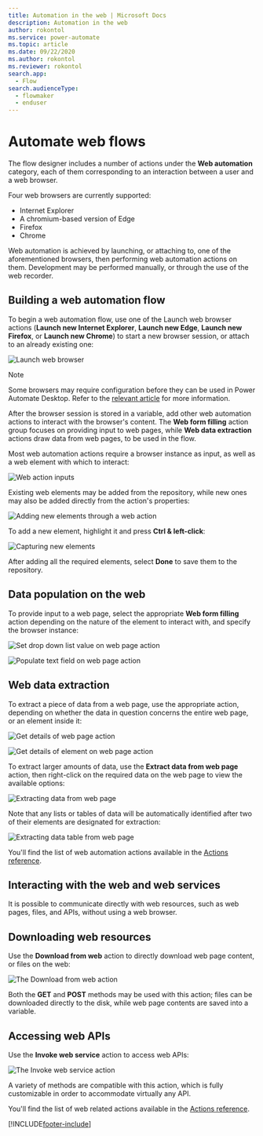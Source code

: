 ```yaml
---
title: Automation in the web | Microsoft Docs
description: Automation in the web
author: rokontol
ms.service: power-automate
ms.topic: article
ms.date: 09/22/2020
ms.author: rokontol
ms.reviewer: rokontol
search.app: 
  - Flow
search.audienceType: 
  - flowmaker
  - enduser
---
```


# Automate web flows



The flow designer includes a number of actions under the **Web automation** category, each of them corresponding to an interaction between a user and a web browser.

Four web browsers are currently supported:

* Internet Explorer
* A chromium-based version of Edge
* Firefox
* Chrome

Web automation is achieved by launching, or attaching to, one of the aforementioned browsers, then performing web automation actions on them. Development may be performed manually, or through the use of the web recorder.

## Building a web automation flow

To begin a web automation flow, use one of the Launch web browser actions (**Launch new Internet Explorer**, **Launch new Edge**, **Launch new Firefox**, or **Launch new Chrome**) to start a new browser session, or attach to an already existing one:

![Launch web browser](.\media\web-automation\launch-web-browser-action.png)

> [!NOTE]
> Some browsers may require configuration before they can be used in Power Automate Desktop. Refer to the [relevant article](using-browsers.md) for more information.

After the browser session is stored in a variable, add other web automation actions to interact with the browser's content. The **Web form filling** action group focuses on providing input to web pages, while **Web data extraction** actions draw data from web pages, to be used in the flow.

Most web automation actions require a browser instance as input, as well as a web element with which to interact:

![Web action inputs](.\media\web-automation\web-action-inputs.png)

Existing web elements may be added from the repository, while new ones may also be added directly from the action's properties:

![Adding new elements through a web action](.\media\web-automation\adding-new-elements-through-a-web-action.png)

To add a new element, highlight it and press **Ctrl & left-click**:

![Capturing new elements](.\media\web-automation\capturing-new-elements.png)

After adding all the required elements, select **Done** to save them to the repository.

## Data population on the web

To provide input to a web page, select the appropriate **Web form filling** action depending on the nature of the element to interact with, and specify the browser instance:

![Set drop down list value on web page action](.\media\web-automation\set-drop-down-list-value-on-web-page-action.png)

![Populate text field on web page action](.\media\web-automation\populate-text-field-on-web-page-action.png)

## Web data extraction

To extract a piece of data from a web page, use the appropriate action, depending on whether the data in question concerns the entire web page, or an element inside it:

![Get details of web page action](.\media\web-automation\get-details-of-web-page-action.png)

![Get details of element on web page action](.\media\web-automation\get-details-of-element-on-web-page-action.png)

To extract larger amounts of data, use the **Extract data from web page** action, then right-click on the required data on the web page to view the available options:

![Extracting data from web page](.\media\web-automation\extracting-data-from-web-page.png)

 Note that any lists or tables of data will be automatically identified after two of their elements are designated for extraction:

![Extracting data table from web page](.\media\web-automation\extracting-data-table-from-web-page.png)


You'll find the list of web automation actions available in the [Actions reference](actions-reference/webautomation.md).


## Interacting with the web and web services

It is possible to communicate directly with web resources, such as web pages, files, and APIs, without using a web browser.

## Downloading web resources

Use the **Download from web** action to directly download web page content, or files on the web:

![The Download from web action](./media/interacting-web-services/download-from-web-action.png)

Both the **GET** and **POST** methods may be used with this action; files can be downloaded directly to the disk, while web page contents are saved into a variable.

## Accessing web APIs

Use the **Invoke web service** action to access web APIs:

![The Invoke web service action](./media/interacting-web-services/invoke-web-service-action.png)

A variety of methods are compatible with this action, which is fully customizable in order to accommodate virtually any API.


You'll find the list of web related actions available in the [Actions reference](actions-reference/web.md).


[!INCLUDE[footer-include](../includes/footer-banner.md)]